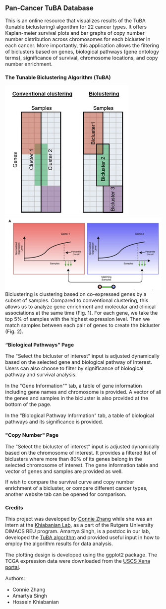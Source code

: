 ## Pan-Cancer TuBA Database

<font size="3"> This is an online resource that visualizes results of the TuBA (tunable biclustering) algorithm for 22 cancer types. It offers Kaplan-meier survival plots and bar graphs of copy number number distribution across chromosomes for each bicluster in each cancer. More importantly, this application allows the filtering of biclusters based on genes, biological pathways (gene ontology terms), significance of survival, chromosome locations, and copy number enrichment. </font>

### The Tunable Biclustering Algorithm (TuBA)

<img  src = "compare.png" alt="Figure 1. Comparison between traditional clustering and biclustering methods" title="Figure 1" width="400"> &nbsp; <img src = "threshold.png" alt="Figure 2. How Biclusters are formed." title="Figure 2" width="700">
<br> 
<font size="3"> Biclustering is clustering based on co-expressed genes by a subset of samples. Compared to conventional clustering, this allows us to analyze gene enrichment and molecular and clinical associations at the same time (Fig. 1).
For each gene, we take the top 5% of samples with the highest expression level. Then we match samples between each pair of genes to create the bicluster (Fig. 2). </font>

### “Biological Pathways” Page

<font size="3"> The "Select the bicluster of interest" input is adjusted dynamically based on the selected gene and biological pathway of interest. Users can also choose to filter by significance of biological pathway and survival analysis.

In the "Gene Information"" tab, a table of gene information including gene names and chromosome is provided. A vector of all the genes and samples in the bicluster is also provided at the bottom of the page.

In the "Biological Pathway Information" tab, a table of biological pathways and its significance is provided. </font>

### "Copy Number" Page

<font size="3"> The "Select the bicluster of interest" input is adjusted dynamically based on the chromosome of interest. It provides a filtered list of biclusters where more than 80% of its genes belong in the selected chromosome of interest. The gene information table and vector of genes and samples are provided as well. 

If wish to compare the survival curve and copy number enrichment of a bicluster, or compare different cancer types, another website tab can be opened for comparison. </font>

### Credits

<font size="3"> This project was developed by [Connie Zhang](https://connie-zhang.github.io) while she was an intern at the [Khiabanian Lab](http://www.khiabanian-lab.org), as a part of the Rutgers University DIMACS REU program. Amartya Singh, is a postdoc in our lab, developed the [TuBA algorithm](https://doi.org/10.1093/gigascience/giz064) and provided useful input in how to employ the algorithm results for data analysis. 

The plotting design is developed using the ggplot2 package. The TCGA expression data were downloaded from the [USCS Xena portal](https://xenabrowser.net/datapages/). 

Authors:
- Connie Zhang
- Amartya Singh
- Hossein Khiabanian </font>

